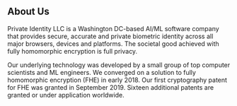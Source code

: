 ## About Us
Private Identity LLC is a Washington DC-based AI/ML software company that provides secure, accurate and private biometric identity across all major browsers, devices and platforms. The societal good achieved with fully homomorphic encryption is full privacy.

Our underlying technology was developed by a small group of top computer scientists and ML engineers. We converged on a solution to fully homomorphic encryption (FHE) in early 2018. Our first cryptography patent for FHE was granted in September 2019. Sixteen additional patents are granted or under application worldwide.